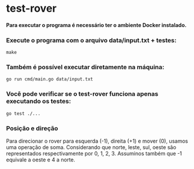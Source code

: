 # test-rover

#### Para executar o programa é necessário ter o ambiente Docker instalado.

### Execute o programa com o arquivo data/input.txt + testes:
```
make
```

### Também é possível executar diretamente na máquina:
```
go run cmd/main.go data/input.txt
```

### Você pode verificar se o test-rover funciona apenas executando os testes:
```
go test ./...
```

### Posição e direção
Para direcionar o rover para esquerda (-1), direita (+1) e mover (0), usamos uma operação de soma. Considerando que norte, leste, sul, oeste são representados respectivamente por 0, 1, 2, 3. Assuminos também que -1 equivale a oeste e 4 a norte.